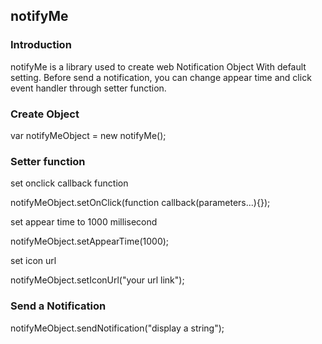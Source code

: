 ## notifyMe
### Introduction

notifyMe is a library used to create web Notification Object With default setting.
Before send a notification, you can change appear time and click event handler through setter function.

### Create Object

var notifyMeObject = new notifyMe();

### Setter function

<p>set onclick callback function</p>
notifyMeObject.setOnClick(function callback(parameters...){});

<p>set appear time to 1000 millisecond</p>
notifyMeObject.setAppearTime(1000);

<p>set icon url</p>
notifyMeObject.setIconUrl("your url link");

### Send a Notification
notifyMeObject.sendNotification("display a string");
